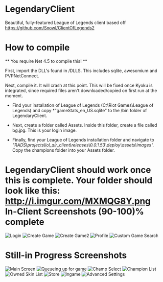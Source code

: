 LegendaryClient
===============

Beautiful, fully-featured League of Legends client based off https://github.com/Snowl/ClientOfLegends2

How to compile
===========

** You require Net 4.5 to compile this! **

First, import the DLL's found in /DLLS. This includes sqlite, awesomium and PVPNetConnect.

Next, compile it. It will crash at this point. This will be fixed once Kyoku is integrated, since required files aren't downloaded/copied on first run at the moment.

* Find your installation of League of Legends (C:\Riot Games\League of Legends) and copy *"gameStats_en_US.sqlite" to the /bin folder of LegendaryClient. 

* Next, create a folder called Assets. Inside this folder, create a file called bg.jpg. This is your login image. 

* Finally, find your League of Legends installation folder and navigate to *"RADS\projects\lol_air_client\releases\0.0.1.53\deploy\assets\images"*. Copy the champions folder into your Assets folder. 

LegendaryClient should work once this is complete. Your folder should look like this: http://i.imgur.com/MXMQG8Y.png
In-Client Screenshots (90-100)% complete
=====================

![Login](http://i.imgur.com/Gmc2aDn.jpg)
![Create Game](http://i.imgur.com/TesXwHw.png)
![Create Game2](http://i.imgur.com/F8a9cBE.png)
![Profile](http://i.imgur.com/oRboGhW.png)
![Custom Game Search](http://i.imgur.com/U0KpVBr.png)

Still-in Progress Screenshots 
=============================

![Main Screen](http://i.imgur.com/ifoZa0i.png)
![Queueing up for game](http://i.imgur.com/rwaDuLV.png)
![Champ Select](http://i.imgur.com/oi2kUhx.png)
![Champion List](http://i.imgur.com/GYDpTz8.png)
![Owned Skin List](http://i.imgur.com/hmlfsDv.png)
![Store](http://i.imgur.com/PlWoboH.jpg)
![Ingame](http://i.imgur.com/RMkdKNz.png)
![Advanced Settings](http://i.imgur.com/xCo3SOe.png)
